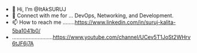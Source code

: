 - 👋 Hi, I’m @ItAkSURUJ
- 👀 Connect with me for ... DevOps, Networking, and Development. 
- 📫 How to reach me ........https://www.linkedin.com/in/suruj-kalita-5ba1041b0/
- ...........................https://www.youtube.com/channel/UCev5T1JoSt2WHrv6tJF6j7A
  

<!---
ItSakSuruj/ItSakSuruj is a ✨ special ✨ repository because its `README.md` (this file) appears on your GitHub profile.
You can click the Preview link to take a look at your changes.
--->
